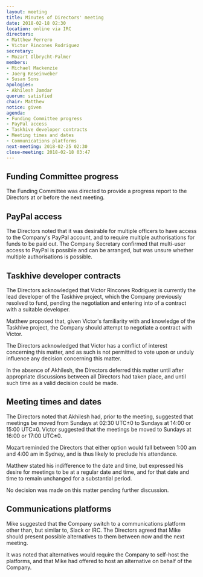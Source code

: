 ```yaml
---
layout: meeting
title: Minutes of Directors' meeting
date: 2018-02-18 02:30
location: online via IRC
directors:
- Matthew Ferrero
- Victor Rincones Rodriguez
secretary:
- Mozart Olbrycht-Palmer
members:
- Michael Mackenzie
- Joerg Reseinweber
- Susan Sons
apologies:
- Akhilesh Jamdar
quorum: satisfied
chair: Matthew
notice: given
agenda:
- Funding Committee progress
- PayPal access
- Taskhive developer contracts
- Meeting times and dates
- Communications platforms
next-meeting: 2018-02-25 02:30
close-meeting: 2018-02-18 03:47
---
```


## Funding Committee progress

The Funding Committee was directed to provide a progress report to the Directors at or before the next meeting.

## PayPal access

The Directors noted that it was desirable for multiple officers to have access to the Company's PayPal account, and to require multiple authorisations for funds to be paid out. The Company Secretary confirmed that multi-user access to PayPal is possible and can be arranged, but was unsure whether multiple authorisations is possible.

## Taskhive developer contracts

The Directors acknowledged that Victor Rincones Rodriguez is currently the lead developer of the Taskhive project, which the Company previously resolved to fund, pending the negotiation and entering into of a contract with a suitable developer.

Matthew proposed that, given Victor's familiarity with and knowledge of the Taskhive project, the Company should attempt to negotiate a contract with Victor.

The Directors acknowledged that Victor has a conflict of interest concerning this matter, and as such is not permitted to vote upon or unduly influence any decision concerning this matter.

In the absence of Akhilesh, the Directors deferred this matter until after appropriate discussions between all Directors had taken place, and until such time as a valid decision could be made.

## Meeting times and dates

The Directors noted that Akhilesh had, prior to the meeting, suggested that meetings be moved from Sundays at 02:30 UTC±0 to Sundays at 14:00 or 15:00 UTC±0. Victor suggested that the meetings be moved to Sundays at 16:00 or 17:00 UTC±0.

Mozart reminded the Directors that either option would fall between 1:00 am and 4:00 am in Sydney, and is thus likely to preclude his attendance.

Matthew stated his indifference to the date and time, but expressed his desire for meetings to be at a regular date and time, and for that date and time to remain unchanged for a substantial period.

No decision was made on this matter pending further discussion.

## Communications platforms

Mike suggested that the Company switch to a communications platform other than, but similar to, Slack or IRC. The Directors agreed that Mike should present possible alternatives to them between now and the next meeting.

It was noted that alternatives would require the Company to self-host the platforms, and that Mike had offered to host an alternative on behalf of the Company.
